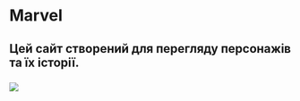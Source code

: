 # Marvel 
## Цей сайт створений для перегляду персонажів та їх історії.
### <img src="./public/Characters.png">
